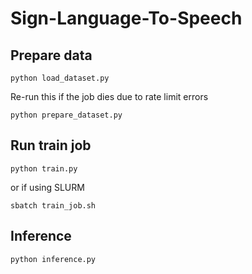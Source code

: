 # Sign-Language-To-Speech

## Prepare data

```
python load_dataset.py
```

Re-run this if the job dies due to rate limit errors

```
python prepare_dataset.py
```

## Run train job

```
python train.py
```

or if using SLURM

```
sbatch train_job.sh
```

## Inference

```
python inference.py
```
